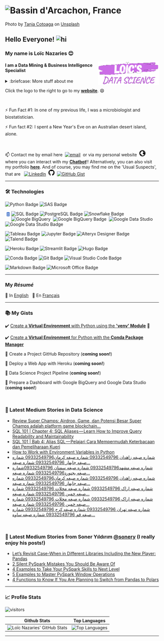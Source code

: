 # ![Bassin d'Arcachon, France](https://raw.githubusercontent.com/loic-nazaries/loic-nazaries/main/images/arcachon.jpg "Bassin d'Arcachon, France")

Photo by <a href="https://unsplash.com/@tarafuco?utm_source=unsplash&utm_medium=referral&utm_content=creditCopyText">Tanja Cotoaga</a> on <a href="https://unsplash.com/s/photos/arcachon?utm_source=unsplash&utm_medium=referral&utm_content=creditCopyText">Unsplash</a>

## Hello Everyone! <img alt="hi" width="26" src="https://user-images.githubusercontent.com/1303154/88677602-1635ba80-d120-11ea-84d8-d263ba5fc3c0.gif" />

### My name is Loïc Nazaries :blush:

[<img alt="Loïc's Data Science Logo" align="right" width="200" src="https://raw.githubusercontent.com/loic-nazaries/loic-nazaries/main/images/logo-dark.png" />][website]

#### I am a **Data Mining** & **Business Intelligence** Specialist

<details>
  <summary>
    :briefcase: More stuff about me
  </summary>

> I am a **Data Specialist** with over 10 years of experience in the fields of biostatistics, data exploration (**Data Mining**) and **Machine Learning**. I am passionate about the whole **data life cycle**, from modelling a database to its use in the field of **Business Intelligence** through the creation of simple and impactful visuals such as **dashboards**. Thus, **exploratory data analysis** has the potential to strengthen a faster and more clever decision-making process.

</details>

Click the logo to the right to go to my [**website**](https://loicnazaries.com "Website"). :smile:

&nbsp;

⚡ Fun Fact #1: In one of my previous life, I was a microbiologist and biostatistician.

⚡ Fun fact #2: I spent a New Year's Eve on an Australian desert island, alone.

&nbsp;

:mailbox: Contact me by email here&nbsp;
[![email](https://img.shields.io/badge/-loicnazaries.datascience-red?style=plastic&labelColor=red&logo=gmail&logoColor=white)][email]&nbsp;
or via my personal website&nbsp;
[<img alt="Loïc's Data Science" width="20" src="https://raw.githubusercontent.com/iconic/open-iconic/master/svg/globe.svg" />][contact_website]&nbsp;
where you can interact with my <u>**Chatbot**</u>!!
Alternatively, you can also visit my portfolio [**here**](https://loic-nazaries.github.io/loic-nazaries-portfolio "Loïc Nazaries’ Data Science Portfolio").
And of course, you may find me on the 'Usual Suspects', that are &nbsp;
[<img alt="LinkedIn" width="20" src="https://i.imgur.com/OQUXwNp.jpeg" />][linkedin]&nbsp;
[<img alt="GitHub" width="20" src="https://raw.githubusercontent.com/github/explore/78df643247d429f6cc873026c0622819ad797942/topics/github/github.png" />][github]&nbsp;
[<img alt="GitHub Gist" width="60" src="https://img.shields.io/badge/-Gist-black?style=plastic&labelColor=black&logo=github&logoColor=white" />][github_gist]

---

### :hammer_and_wrench: Technologies

<!-- TODO: Make technologies links takes you to repositories or tutorials -->

![Python Badge](https://img.shields.io/badge/-python-yellow?style=for-the-badge&labelColor=blue&logo=python&logoColor=white)
![SAS Badge](https://img.shields.io/badge/-sas-blue?style=for-the-badge&labelColor=black&logo=sas&logoColor=blue)

<img alt="SQL" align="left" width="20" src="https://raw.githubusercontent.com/github/explore/80688e429a7d4ef2fca1e82350fe8e3517d3494d/topics/sql/sql.png" />![SQL Badge](https://img.shields.io/badge/-sql-blue?style=for-the-badge)
![PostgreSQL Badge](https://img.shields.io/badge/-postgresql-blue?style=for-the-badge&labelColor=white&logo=postgresql&logoColor=blue)
![Snowflake Badge](https://img.shields.io/badge/-snowflake-66ccf4?style=for-the-badge&labelColor=white&logo=snowflake&logoColor=66ccf4)
&nbsp;<img alt="Google BigQuery" width="20" src="https://cdn.worldvectorlogo.com/logos/google-bigquery-logo-1.svg" />&nbsp;&nbsp;![Google BigQuery Badge](https://img.shields.io/badge/-google_bigquery-blue?style=for-the-badge&labelColor=blue&logo=google-big-query&logoColor=blue)
&nbsp;<img alt="Google Data Studio" width="20" src="https://cdn.worldvectorlogo.com/logos/google-data-studio.svg" />&nbsp;&nbsp;![Google Data Studio Badge](https://img.shields.io/badge/-google_data_studio-blue?style=for-the-badge&labelColor=red&logo=google-data-studio&logoColor=red)

![Tableau Badge](https://img.shields.io/badge/-tableau-grey?style=for-the-badge&labelColor=white&logo=tableau&logoColor=grey)
![Jupyter Badge](https://img.shields.io/badge/-jupyter-orange?style=for-the-badge&labelColor=white&logo=jupyter&logoColor=orange)
![Alteryx Designer Badge](https://img.shields.io/badge/-alteryx_designer-69aeea?style=for-the-badge&labelColor=black&logo=altery-designerx&logoColor=69aeea)
![Talend Badge](https://img.shields.io/badge/-talend-blue?style=for-the-badge&labelColor=black&logo=talend&logoColor=green)

![Heroku Badge](https://img.shields.io/badge/-heroku-purple?style=for-the-badge&labelColor=white&logo=heroku&logoColor=purple)
![Streamlit Badge](https://img.shields.io/badge/-streamlit-red?style=for-the-badge&labelColor=white&logo=streamlit&logoColor=red)
![Hugo Badge](https://img.shields.io/badge/-hugo-violet?style=for-the-badge&labelColor=black&logo=hugo&logoColor=violet)

![Conda Badge](https://img.shields.io/badge/-conda-green?style=for-the-badge&labelColor=black&logo=anaconda&logoColor=green)
![Git Badge](https://img.shields.io/badge/-git-red?style=for-the-badge&labelColor=black&logo=git&logoColor=red)
![Visual Studio Code Badge](https://img.shields.io/badge/-visual_studio_code-blue?style=for-the-badge&labelColor=white&logo=visual-studio-code&logoColor=blue)

![Markdown Badge](https://img.shields.io/badge/-markdown-black?style=for-the-badge&labelColor=white&logo=markdown&logoColor=black)
![Microsoft Office Badge](https://img.shields.io/badge/-microsoft_office-red?style=for-the-badge&labelColor=white&logo=microsoft-office&logoColor=red)

<!-- <img alt="Visual Studio Code" align="left" width="26" src="https://raw.githubusercontent.com/github/explore/80688e429a7d4ef2fca1e82350fe8e3517d3494d/topics/visual-studio-code/visual-studio-code.png" />
<img alt="Tableau" align="left" width="26" src="https://cdn.worldvectorlogo.com/logos/tableau-software.svg" />
<img alt="Google" align="left" width="26" src="https://cdn.jsdelivr.net/npm/simple-icons@v3/icons/google.svg" />
&nbsp; -->

---

### My *Résumé*

:paperclip: In [English](https://raw.githubusercontent.com/loic-nazaries/loic-nazaries/main/CV/CV_Nazaries.L_consultant_data_eng.pdf "English CV")
&nbsp;
:paperclip: En [Français](https://raw.githubusercontent.com/loic-nazaries/loic-nazaries/main/CV/CV_Nazaries.L_consultant_data_fr.pdf "CV en français")

---

### :books: My Gists

:heavy_check_mark: [Create a **Virtual Environment** with Python using the **'venv' Module**](https://gist.github.com/loic-nazaries/c25ce9f7b01b107573796b026522a3ad) :snake:

:heavy_check_mark: [Create a **Virtual Environment** for Python with the **Conda Package Manager**](https://gist.github.com/loic-nazaries/b18a908473935243fc23586f35d4bacc)

:red_circle: Create a Project GitHub Repository (**coming soon!**)

:red_circle: Deploy a Web App with Heroku (**coming soon!**)

:red_circle: Data Science Project Pipeline (**coming soon!**)

:red_circle: Prepare a Dashboard with Google BigQuery and Google Data Studio (**coming soon!**)

&nbsp;

### :newspaper: Latest Medium Stories in **Data Science**

<!-- MEDIUM-STORY-LIST:START -->
- [Review Super Champs: Airdrop, Game, dan Potensi Besar
Super Champs adalah platform game blockchain…](https://medium.com/@jek_cryptoQBX/review-super-champs-airdrop-game-dan-potensi-besar-super-champs-adalah-platform-game-blockchain-8fac2d44ff6e?source=rss------data_science-5)
- [SQL 101 | Chapter 4: SQL Aliases — Learn How to Improve Query Readability and Maintainability](https://yujinov.medium.com/sql-101-chapter-4-sql-aliases-learn-how-to-improve-query-readability-and-maintainability-7f3569fbd4e7?source=rss------data_science-5)
- [SQL 101 | Bab 4: Alias ​​​​​​SQL — Pelajari Cara Mempermudah Keterbacaan dan Pemeliharaan Kueri](https://yujinov.medium.com/sql-101-bab-4-alias-sql-pelajari-cara-mempermudah-keterbacaan-dan-pemeliharaan-kueri-c31ca007c61f?source=rss------data_science-5)
- [How to Work with Environment Variables in Python](https://blog.scriptserpent.club/how-to-work-with-environment-variables-in-python-68578a815371?source=rss------data_science-5)
- [شماره صیغه زاهدان 09332549796
شماره صیغه کرمان09332549796
شماره صیغه چابهار 09332549796
شماره صیغه…](https://medium.com/@nzhadymhmwd609/%D8%B4%D9%85%D8%A7%D8%B1%D9%87-%D8%B5%DB%8C%D8%BA%D9%87-%D8%B2%D8%A7%D9%87%D8%AF%D8%A7%D9%86-09332549796-%D8%B4%D9%85%D8%A7%D8%B1%D9%87-%D8%B5%DB%8C%D8%BA%D9%87-%DA%A9%D8%B1%D9%85%D8%A7%D9%8609332549796-%D8%B4%D9%85%D8%A7%D8%B1%D9%87-%D8%B5%DB%8C%D8%BA%D9%87-%DA%86%D8%A7%D8%A8%D9%87%D8%A7%D8%B1-09332549796-%D8%B4%D9%85%D8%A7%D8%B1%D9%87-%D8%B5%DB%8C%D8%BA%D9%87-6c0fb32ca153?source=rss------data_science-5)
- [شماره صیغه مشهد09332549796 شماره صیغه سمنان 09332549796شماره صیغه بجنورد09332549796 شماره صیغه…](https://medium.com/@nzhadymhmwd609/%D8%B4%D9%85%D8%A7%D8%B1%D9%87-%D8%B5%DB%8C%D8%BA%D9%87-%D9%85%D8%B4%D9%87%D8%AF09332549796-%D8%B4%D9%85%D8%A7%D8%B1%D9%87-%D8%B5%DB%8C%D8%BA%D9%87-%D8%B3%D9%85%D9%86%D8%A7%D9%86-09332549796%D8%B4%D9%85%D8%A7%D8%B1%D9%87-%D8%B5%DB%8C%D8%BA%D9%87-%D8%A8%D8%AC%D9%86%D9%88%D8%B1%D8%AF09332549796-%D8%B4%D9%85%D8%A7%D8%B1%D9%87-%D8%B5%DB%8C%D8%BA%D9%87-3e2a63803325?source=rss------data_science-5)
- [شماره صیغه زاهدان 09332549796
شماره صیغه کرمان09332549796
شماره صیغه چابهار 09332549796
شماره صیغه…](https://medium.com/@nzhadymhmwd609/%D8%B4%D9%85%D8%A7%D8%B1%D9%87-%D8%B5%DB%8C%D8%BA%D9%87-%D8%B2%D8%A7%D9%87%D8%AF%D8%A7%D9%86-09332549796-%D8%B4%D9%85%D8%A7%D8%B1%D9%87-%D8%B5%DB%8C%D8%BA%D9%87-%DA%A9%D8%B1%D9%85%D8%A7%D9%8609332549796-%D8%B4%D9%85%D8%A7%D8%B1%D9%87-%D8%B5%DB%8C%D8%BA%D9%87-%DA%86%D8%A7%D8%A8%D9%87%D8%A7%D8%B1-09332549796-%D8%B4%D9%85%D8%A7%D8%B1%D9%87-%D8%B5%DB%8C%D8%BA%D9%87-63fc807838d5?source=rss------data_science-5)
- [شماره صیغه اراک 09332549796
شماره صیغه محلات 09332549796
شماره صیغه خمین 09332549796
شماره صیغه…](https://medium.com/@nzhadymhmwd609/%D8%B4%D9%85%D8%A7%D8%B1%D9%87-%D8%B5%DB%8C%D8%BA%D9%87-%D8%A7%D8%B1%D8%A7%DA%A9-09332549796-%D8%B4%D9%85%D8%A7%D8%B1%D9%87-%D8%B5%DB%8C%D8%BA%D9%87-%D9%85%D8%AD%D9%84%D8%A7%D8%AA-09332549796-%D8%B4%D9%85%D8%A7%D8%B1%D9%87-%D8%B5%DB%8C%D8%BA%D9%87-%D8%AE%D9%85%DB%8C%D9%86-09332549796-%D8%B4%D9%85%D8%A7%D8%B1%D9%87-%D8%B5%DB%8C%D8%BA%D9%87-70ef0cbd04bd?source=rss------data_science-5)
- [شماره صیغه اراک 09332549796
شماره صیغه محلات 09332549796
شماره صیغه خمین 09332549796
شماره صیغه…](https://medium.com/@yasrnasry487/%D8%B4%D9%85%D8%A7%D8%B1%D9%87-%D8%B5%DB%8C%D8%BA%D9%87-%D8%A7%D8%B1%D8%A7%DA%A9-09332549796-%D8%B4%D9%85%D8%A7%D8%B1%D9%87-%D8%B5%DB%8C%D8%BA%D9%87-%D9%85%D8%AD%D9%84%D8%A7%D8%AA-09332549796-%D8%B4%D9%85%D8%A7%D8%B1%D9%87-%D8%B5%DB%8C%D8%BA%D9%87-%D8%AE%D9%85%DB%8C%D9%86-09332549796-%D8%B4%D9%85%D8%A7%D8%B1%D9%87-%D8%B5%DB%8C%D8%BA%D9%87-09a8390c1e14?source=rss------data_science-5)
- [شماره صیغه تهران 09332549796
شماره صیغه کرج 09332549796
شماره صیغه قم 09332549796
شماره صیغه ساوه…](https://medium.com/@yasrnasry487/%D8%B4%D9%85%D8%A7%D8%B1%D9%87-%D8%B5%DB%8C%D8%BA%D9%87-%D8%AA%D9%87%D8%B1%D8%A7%D9%86-09332549796-%D8%B4%D9%85%D8%A7%D8%B1%D9%87-%D8%B5%DB%8C%D8%BA%D9%87-%DA%A9%D8%B1%D8%AC-09332549796-%D8%B4%D9%85%D8%A7%D8%B1%D9%87-%D8%B5%DB%8C%D8%BA%D9%87-%D9%82%D9%85-09332549796-%D8%B4%D9%85%D8%A7%D8%B1%D9%87-%D8%B5%DB%8C%D8%BA%D9%87-%D8%B3%D8%A7%D9%88%D9%87-19b1f2664699?source=rss------data_science-5)
<!-- MEDIUM-STORY-LIST:END -->

&nbsp;

### :newspaper: Latest Medium Stories from **Soner Yıldırım** [@sonery](https://sonery.medium.com) (I really enjoy his posts!)

<!-- MEDIUM-STORY-LIST-SONERY:START -->
- [Let’s Revisit Case-When in Different Libraries Including the New Player: Pandas](https://towardsdatascience.com/lets-revisit-case-when-in-different-libraries-including-the-new-player-pandas-8c4febb979ba?source=rss-2cf6b549448------2)
- [2 Silent PySpark Mistakes You Should Be Aware Of](https://towardsdatascience.com/2-silent-pyspark-mistakes-you-should-be-aware-of-de52c3a188c4?source=rss-2cf6b549448------2)
- [4 Examples to Take Your PySpark Skills to Next Level](https://towardsdatascience.com/4-examples-to-take-your-pyspark-skills-to-next-level-2a04cbe6e630?source=rss-2cf6b549448------2)
- [5 Examples to Master PySpark Window Operations](https://towardsdatascience.com/5-examples-to-master-pyspark-window-operations-26583066e227?source=rss-2cf6b549448------2)
- [4 Functions to Know If You Are Planning to Switch from Pandas to Polars](https://towardsdatascience.com/4-functions-to-know-if-you-are-planning-to-switch-from-pandas-to-polars-094a04bb4ec8?source=rss-2cf6b549448------2)
<!-- MEDIUM-STORY-LIST-SONERY:END -->

---

### :chart_with_upwards_trend: Profile Stats

![visitors](https://visitor-badge.glitch.me/badge?page_id=loic-nazaries.loic-nazaries)

| Github Stats                                                                                                                                                        | Top Languages                                                                                                                                                                                                                                                            |
| ------------------------------------------------------------------------------------------------------------------------------------------------------------------- | ------------------------------------------------------------------------------------------------------------------------------------------------------------------------------------------------------------------------------------------------------------------------ |
| ![Loïc Nazaries' GitHub Stats](https://github-readme-stats.vercel.app/api?username=loic-nazaries&count_private=true&theme=dracula&show_icons=true&hide_title=false) | ![Top Languages](https://github-readme-stats.vercel.app/api/top-langs/?username=loic-nazaries&exclude_repo=starter_repo,streamlit_heroku_example,awesome-markdown,jupyterlab-git,binder_test,my-first-binder,ipenywis,github-readme-stats&langs_count=10&layout=compact) |

---

<!-- links to social media accounts -->
[website]: https://www.loicnazaries.com "Loïc's Data Science"
[email]: mailto:loicnazaries.datascience@gmail.com "Google Mail"
[contact_website]: https://www.loicnazaries.com/#contact "Contact Me"
[linkedin]: https://www.linkedin.com/in/loic-nazaries "LinkedIn"
[github]: https://github.com/loic-nazaries "GitHub"
[github_gist]: https://gist.github.com/loic-nazaries "GitHub Gist"
